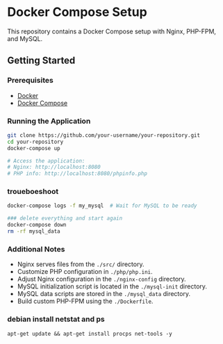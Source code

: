 # Docker Compose Setup

This repository contains a Docker Compose setup with Nginx, PHP-FPM, and MySQL.

## Getting Started

### Prerequisites

- [Docker](https://www.docker.com/)
- [Docker Compose](https://docs.docker.com/compose/)

### Running the Application

```bash
git clone https://github.com/your-username/your-repository.git
cd your-repository
docker-compose up

# Access the application:
# Nginx: http://localhost:8080
# PHP info: http://localhost:8080/phpinfo.php
```

### troueboeshoot

```bash
docker-compose logs -f my_mysql  # Wait for MySQL to be ready

### delete everything and start again
docker-compose down
rm -rf mysql_data
``` 

### Additional Notes

- Nginx serves files from the `./src/` directory.
- Customize PHP configuration in `./php/php.ini`.
- Adjust Nginx configuration in the `./nginx-config` directory.
- MySQL initialization script is located in the `./mysql-init` directory.
- MySQL data scripts are stored in the `./mysql_data` directory.
- Build custom PHP-FPM using the `./Dockerfile`.

### debian install netstat and ps

```shell
apt-get update && apt-get install procps net-tools -y

```
